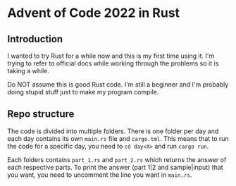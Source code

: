 # Advent of Code 2022 in Rust

## Introduction

I wanted to try Rust for a while now and this is my first time using it. I'm trying to refer to official docs while working through the problems so it is taking a while. 

Do NOT assume this is good Rust code. I'm still a beginner and I'm probably doing stupid stuff just to make my program compile.

## Repo structure
The code is divided into multiple folders. There is one folder per day and each day contains its own `main.rs` file and `cargo.tml`.
This means that to run the code for a specific day, you need to `cd day<X>` and run `cargo run`.

Each folders contains `part_1.rs` and `part_2.rs` which returns the answer of each respective parts. 
To print the answer (part 1|2 and sample|input) that you want, you need to uncomment the line you want in `main.rs`.